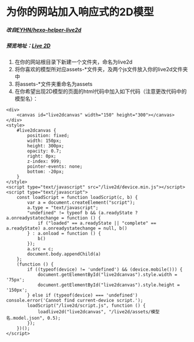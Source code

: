 # 为你的网站加入响应式的2D模型
##### 改自[EYHN/hexo-helper-live2d](https://github.com/EYHN/hexo-helper-live2d)
##### 预览地址：[Live 2D](https://huaji8.top/post/live2d-plugin-2.0)
1. 在你的网站根目录下新建一个文件夹，命名为live2d  
2. 将你喜欢的模型所对应assets-*文件夹，及两个js文件放入你的live2d文件夹中  
3. 将assets-*文件夹重命名为assets  
4. 在你希望出现2D模型的页面的html代码中加入如下代码（注意更改代码中的模型名）：
```
<div>
    <canvas id="live2dcanvas" width="150" height="300"></canvas>
</div>
<style>
    #live2dcanvas {
        position: fixed;
        width: 150px;
        height: 300px;
        opacity: 0.7;
        right: 0px;
        z-index: 999;
        pointer-events: none;
        bottom: -20px;
    }
</style>
<script type="text/javascript" src="/live2d/device.min.js"></script>
<script type="text/javascript">
    const loadScript = function loadScript(c, b) {
        var a = document.createElement("script");
        a.type = "text/javascript";
        "undefined" != typeof b && (a.readyState ? a.onreadystatechange = function () {
            if ("loaded" == a.readyState || "complete" == a.readyState) a.onreadystatechange = null, b()
        } : a.onload = function () {
            b()
        });
        a.src = c;
        document.body.appendChild(a)
    };
    (function () {
        if ((typeof(device) != 'undefined') && (device.mobile())) {
            document.getElementById("live2dcanvas").style.width = '75px';
            document.getElementById("live2dcanvas").style.height = '150px';
        } else if (typeof(device) === 'undefined') console.error('Cannot find current-device script.');
        loadScript("/live2d/script.js", function () {
            loadlive2d("live2dcanvas", "/live2d/assets/模型名.model.json", 0.5);
        });
    })();
</script>  

```
